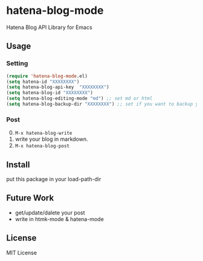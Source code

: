 # hatena-blog-mode
Hatena Blog API Library for Emacs

## Usage
### Setting
```lisp
(require 'hatena-blog-mode.el)
(setq hatena-id "XXXXXXXX")
(setq hatena-blog-api-key  "XXXXXXXX")
(setq hatena-blog-id "XXXXXXXX")
(setq hatena-blog-editing-mode "md") ;; set md or html
(setq hatena-blog-backup-dir "XXXXXXXX") ;; set if you want to backup your post.
```

### Post

0. ```M-x hatena-blog-write```
0. write your blog in markdown.
0. ```M-x hatena-blog-post```

## Install
put this package in your load-path-dir

## Future Work

* get/update/dalete your post
* write in htmk-mode & hatena-mode


## License
MIT License
